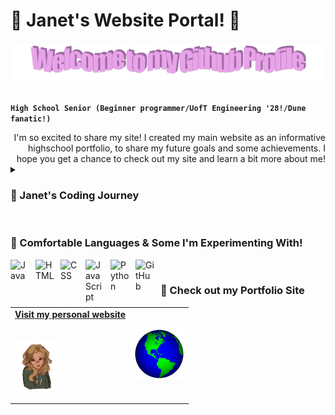 # 🌸 Janet's Website Portal! 🐩

<!-- "Hero" Header -->
<div align="center">
  <img src="images/heading.png" style="max-width: 100%;" alt="Welcome to my Github Profile" />
  <br />
  <br />

</div>

**`High School Senior (Beginner programmer/UofT Engineering '28!/Dune fanatic!)`**

<div style="text-align: right"> I'm so excited to share my site! I created my main website as an informative highschool portfolio, to share my future goals and some achievements. I hope you get a chance to check out my site and learn a bit more about me! </div>

<details>
 <summary><h3> 🎀 Janet's Coding Journey</h3></summary>
   I started my formal coding journey in grade 9, working through javascript and Java-esque programming languages, later on during my grade 11 coding experiences I learned so much more about syntax and usage of Java, a fantastic learning experience and one that allowed me to explore creativity and simplicity in code. After courses and personal work with Python this year, I was feeling inspired to make a website of my own and some web apps with an AI twist (to be released soon!). Working through my school's robotics program has also allowed me to experience some group work in code! I wish to continue some website updating and would love to one day share my own resources similar to the ones provided to me in the creation of the site! I wish you all take the time to check out my adapted work and be sure to take a look at some more website details above! Thanks :)
</details>


<br />

###  🌼 Comfortable Languages & Some I'm Experimenting With! 


<img align="left" alt="Java" width="30px" style="padding-right:10px;" src="https://cdn.jsdelivr.net/gh/devicons/devicon/icons/java/java-original.svg"/>
<img align="left" alt="HTML" width="30px" style="padding-right:10px;" src="https://cdn.jsdelivr.net/gh/devicons/devicon/icons/html5/html5-plain.svg" />
<img align="left" alt="CSS" width="30px" style="padding-right:10px;" src="https://cdn.jsdelivr.net/gh/devicons/devicon/icons/css3/css3-plain.svg" />
<img align="left" alt="JavaScript" width="30px" style="padding-right:10px;" src="https://cdn.jsdelivr.net/gh/devicons/devicon/icons/javascript/javascript-plain.svg" />
<img align="left" alt="Python" width="30px" style="padding-right:10px;" src="https://cdn.jsdelivr.net/gh/devicons/devicon/icons/python/python-plain.svg" />
<img align="left" alt="GitHub" width="30px" style="padding-right:10px;" src="https://cdn.jsdelivr.net/gh/devicons/devicon/icons/github/github-original.svg" />


<br />

### 🌼 Check out my Portfolio Site
<!-- Social, my website -->
<table width="100%" align="center">
<tr>
<td align="left">
<a href="https://janetvenditti.github.io">
<strong>Visit my personal website </strong>
<br />
<br />
<br />

<img alt="Me!" height="80" src="images/myArt.png">
</a>
</p>

<td align="center">

<img alt="Globe" height="80" src="images/globe.gif">










